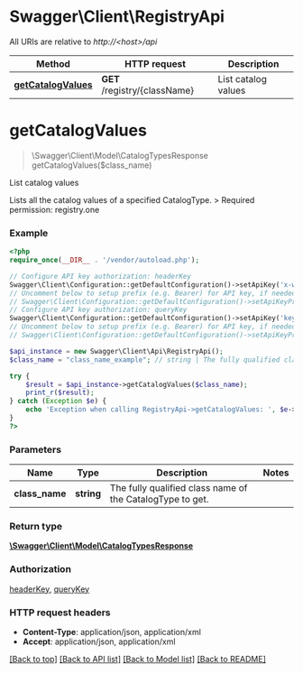 # Swagger\Client\RegistryApi

All URIs are relative to *http://&lt;host&gt;/api*

Method | HTTP request | Description
------------- | ------------- | -------------
[**getCatalogValues**](RegistryApi.md#getCatalogValues) | **GET** /registry/{className} | List catalog values


# **getCatalogValues**
> \Swagger\Client\Model\CatalogTypesResponse getCatalogValues($class_name)

List catalog values

Lists all the catalog values of a specified CatalogType.  > Required permission: registry.one

### Example
```php
<?php
require_once(__DIR__ . '/vendor/autoload.php');

// Configure API key authorization: headerKey
Swagger\Client\Configuration::getDefaultConfiguration()->setApiKey('x-webapi-key', 'YOUR_API_KEY');
// Uncomment below to setup prefix (e.g. Bearer) for API key, if needed
// Swagger\Client\Configuration::getDefaultConfiguration()->setApiKeyPrefix('x-webapi-key', 'Bearer');
// Configure API key authorization: queryKey
Swagger\Client\Configuration::getDefaultConfiguration()->setApiKey('key', 'YOUR_API_KEY');
// Uncomment below to setup prefix (e.g. Bearer) for API key, if needed
// Swagger\Client\Configuration::getDefaultConfiguration()->setApiKeyPrefix('key', 'Bearer');

$api_instance = new Swagger\Client\Api\RegistryApi();
$class_name = "class_name_example"; // string | The fully qualified class name of the CatalogType to get.

try {
    $result = $api_instance->getCatalogValues($class_name);
    print_r($result);
} catch (Exception $e) {
    echo 'Exception when calling RegistryApi->getCatalogValues: ', $e->getMessage(), PHP_EOL;
}
?>
```

### Parameters

Name | Type | Description  | Notes
------------- | ------------- | ------------- | -------------
 **class_name** | **string**| The fully qualified class name of the CatalogType to get. |

### Return type

[**\Swagger\Client\Model\CatalogTypesResponse**](../Model/CatalogTypesResponse.md)

### Authorization

[headerKey](../../README.md#headerKey), [queryKey](../../README.md#queryKey)

### HTTP request headers

 - **Content-Type**: application/json, application/xml
 - **Accept**: application/json, application/xml

[[Back to top]](#) [[Back to API list]](../../README.md#documentation-for-api-endpoints) [[Back to Model list]](../../README.md#documentation-for-models) [[Back to README]](../../README.md)

